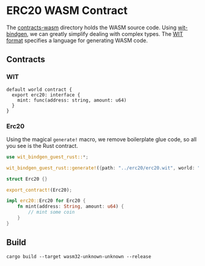 # ERC20 WASM Contract

The [contracts-wasm](contracts-wasm) directory holds the WASM source code.
Using [wit-bindgen](https://github.com/bytecodealliance/wit-bindgen), we can greatly simplify dealing with complex types.
The [WIT format](https://github.com/WebAssembly/component-model/blob/main/design/mvp/WIT.md) specifies a language for generating WASM code. 
## Contracts

### WIT

```wit
default world contract {
  export erc20: interface {
    mint: func(address: string, amount: u64)
  }
}
```

### Erc20

Using the magical `generate!` macro, we remove boilerplate glue code, so all you see is the Rust contract. 

```rust
use wit_bindgen_guest_rust::*;

wit_bindgen_guest_rust::generate!({path: "../erc20/erc20.wit", world: "erc20"});

struct Erc20 {}

export_contract!(Erc20);

impl erc20::Erc20 for Erc20 {
    fn mint(address: String, amount: u64) {
        // mint some coin
    }
}
```

## Build
```shell
cargo build --target wasm32-unknown-unknown --release
```